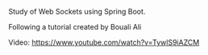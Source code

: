 Study of Web Sockets using Spring Boot.

Following a tutorial created by Bouali Ali

Video: https://www.youtube.com/watch?v=TywlS9iAZCM